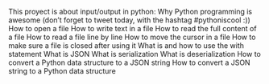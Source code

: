 This proyect is about input/output in python:
     Why Python programming is awesome (don’t forget to tweet today, with the hashtag #pythoniscool :))
     How to open a file
     How to write text in a file
     How to read the full content of a file
     How to read a file line by line
     How to move the cursor in a file
     How to make sure a file is closed after using it
     What is and how to use the with statement
     What is JSON
     What is serialization
     What is deserialization
     How to convert a Python data structure to a JSON string
     How to convert a JSON string to a Python data structure